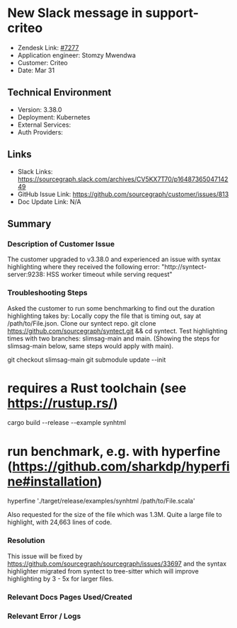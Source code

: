 # New Slack message in support-criteo <!-- Ticket Title  Hint: include keywords to make it searchable -->

- Zendesk Link: [#7277](https://sourcegraph.zendesk.com/agent/tickets/7277)
- Application engineer: Stomzy Mwendwa
- Customer: Criteo <!-- Redact if this contains personally identifying information -->
- Date: Mar 31

<!-- Data populated from integration, speak to Ben Gordon or Michael Bali if not working -->
<!-- During Internal team trial, fill missing data manually (we are waiting for all data to sync) -->

## Technical Environment
- Version: 3.38.0
- Deployment: Kubernetes
- External Services:
- Auth Providers:


## Links
<!-- Data for application engineer manual entry -->
- Slack Links: https://sourcegraph.slack.com/archives/CV5KX7T70/p1648736504714249 
- GitHub Issue Link: https://github.com/sourcegraph/customer/issues/813 
- Doc Update Link: N/A

## Summary
### Description of Customer Issue
The customer upgraded to v3.38.0 and experienced an issue with syntax highlighting where they received the following error: "http://syntect-server:9238: HSS worker timeout while serving request" 
### Troubleshooting Steps
Asked the customer to run some benchmarking to find out the duration highlighting takes by: 
Locally copy the file that is timing out, say at /path/to/File.json.
Clone our syntect repo. git clone https://github.com/sourcegraph/syntect.git && cd syntect.
Test highlighting times with two branches: slimsag-main and main. (Showing the steps for slimsag-main below, same steps would apply with main).

git checkout slimsag-main
git submodule update --init
# requires a Rust toolchain (see https://rustup.rs/)
cargo build --release --example synhtml
# run benchmark, e.g. with hyperfine (https://github.com/sharkdp/hyperfine#installation)
hyperfine './target/release/examples/synhtml /path/to/File.scala'


Also requested for the size of the file which was 1.3M. Quite a large file to highlight, with 24,663 lines of code.
### Resolution
This issue will be fixed by https://github.com/sourcegraph/sourcegraph/issues/33697 and the syntax highlighter migrated from syntect to tree-sitter which will improve highlighting by 3 - 5x for larger files.
### Relevant Docs Pages Used/Created

### Relevant Error / Logs
<!-- Please redact keys, tokens, and personal identifying information -->
